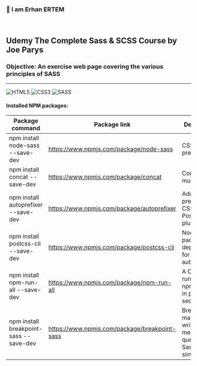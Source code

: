 ### 👋 **I am Erhan ERTEM**

&emsp;

## Udemy The Complete Sass & SCSS Course by Joe Parys

### **Objective:** An exercise web page covering the various principles of SASS

---

![HTML5](https://img.shields.io/badge/HTML5-E34F26?style=for-the-badge&logo=html5&logoColor=white) ![CSS3](https://img.shields.io/badge/CSS3-1572B6?style=for-the-badge&logo=css3&logoColor=white) ![SASS](https://img.shields.io/badge/Sass-CC6699?style=for-the-badge&logo=sass&logoColor=white)

#### Installed NPM packages:

| Package command                        | Package link                                  | Description                                                      |
| -------------------------------------- | --------------------------------------------- | ---------------------------------------------------------------- |
| npm install node-sass --save-dev       | https://www.npmjs.com/package/node-sass       | CSS preprocessor                                                 |
| npm install concat --save-dev          | https://www.npmjs.com/package/concat          | Concatenate multiple files                                       |
| npm install autoprefixer --save-dev    | https://www.npmjs.com/package/autoprefixer    | Add vendor prefixes to CSS, a PostCSS plugin                     |
| npm install postcss-cli --save-dev     | https://www.npmjs.com/package/postcss-cli     | Node package dependancy for autoprefixer                         |
| npm install npm-run-all --save-dev     | https://www.npmjs.com/package/npm-run-all     | A CLI tool to run multiple npm-scripts in parallel or sequential |
| npm install breakpoint-sass --save-dev | https://www.npmjs.com/package/breakpoint-sass | Breakpoint makes writing media queries in Sass super simple.     |

&emsp;

